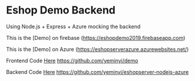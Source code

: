 # Eshop Demo Backend

Using Node.js + Express + Azure mocking the backend

This is the [Demo] on firebase (https://eshopdemo2019.firebaseapp.com)

This is the [Demo] on Azure (https://eshopserverazure.azurewebsites.net/)

Frontend Code [Here](https://github.com/yeminyi/demo)  <https://github.com/yeminyi/demo>

Backend Code [Here](https://github.com/yeminyi/eshopserver-nodejs-azure)  <https://github.com/yeminyi/eshopserver-nodejs-azure>
